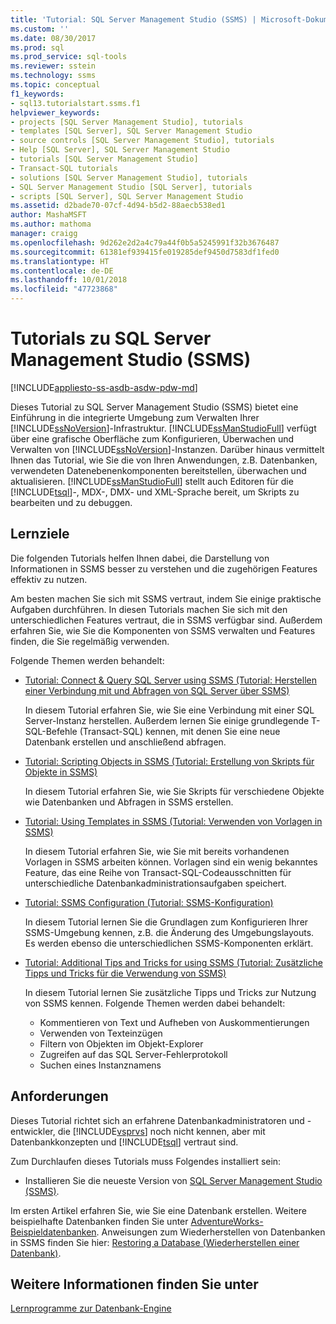 ```yaml
---
title: 'Tutorial: SQL Server Management Studio (SSMS) | Microsoft-Dokumentation'
ms.custom: ''
ms.date: 08/30/2017
ms.prod: sql
ms.prod_service: sql-tools
ms.reviewer: sstein
ms.technology: ssms
ms.topic: conceptual
f1_keywords:
- sql13.tutorialstart.ssms.f1
helpviewer_keywords:
- projects [SQL Server Management Studio], tutorials
- templates [SQL Server], SQL Server Management Studio
- source controls [SQL Server Management Studio], tutorials
- Help [SQL Server], SQL Server Management Studio
- tutorials [SQL Server Management Studio]
- Transact-SQL tutorials
- solutions [SQL Server Management Studio], tutorials
- SQL Server Management Studio [SQL Server], tutorials
- scripts [SQL Server], SQL Server Management Studio
ms.assetid: d2bade70-07cf-4d94-b5d2-88aecb538ed1
author: MashaMSFT
ms.author: mathoma
manager: craigg
ms.openlocfilehash: 9d262e2d2a4c79a44f0b5a5245991f32b3676487
ms.sourcegitcommit: 61381ef939415fe019285def9450d7583df1fed0
ms.translationtype: HT
ms.contentlocale: de-DE
ms.lasthandoff: 10/01/2018
ms.locfileid: "47723868"
---
```

# <a name="tutorials-for-sql-server-management-studio-ssms"></a>Tutorials zu SQL Server Management Studio (SSMS)
[!INCLUDE[appliesto-ss-asdb-asdw-pdw-md](../../includes/appliesto-ss-asdb-asdw-pdw-md.md)]

Dieses Tutorial zu SQL Server Management Studio (SSMS) bietet eine Einführung in die integrierte Umgebung zum Verwalten Ihrer [!INCLUDE[ssNoVersion](../../includes/ssnoversion-md.md)]-Infrastruktur. [!INCLUDE[ssManStudioFull](../../includes/ssmanstudiofull-md.md)] verfügt über eine grafische Oberfläche zum Konfigurieren, Überwachen und Verwalten von [!INCLUDE[ssNoVersion](../../includes/ssnoversion-md.md)]-Instanzen. Darüber hinaus vermittelt Ihnen das Tutorial, wie Sie die von Ihren Anwendungen, z.B. Datenbanken, verwendeten Datenebenenkomponenten bereitstellen, überwachen und aktualisieren. [!INCLUDE[ssManStudioFull](../../includes/ssmanstudiofull-md.md)] stellt auch Editoren für die [!INCLUDE[tsql](../../includes/tsql-md.md)]-, MDX-, DMX- und XML-Sprache bereit, um Skripts zu bearbeiten und zu debuggen.  
  
## <a name="what-you-will-learn"></a>Lernziele  

Die folgenden Tutorials helfen Ihnen dabei, die Darstellung von Informationen in SSMS besser zu verstehen und die zugehörigen Features effektiv zu nutzen.
  
Am besten machen Sie sich mit SSMS vertraut, indem Sie einige praktische Aufgaben durchführen. In diesen Tutorials machen Sie sich mit den unterschiedlichen Features vertraut, die in SSMS verfügbar sind.  Außerdem erfahren Sie, wie Sie die Komponenten von SSMS verwalten und Features finden, die Sie regelmäßig verwenden.  

Folgende Themen werden behandelt: 

  
- [Tutorial: Connect & Query SQL Server using SSMS (Tutorial: Herstellen einer Verbindung mit und Abfragen von SQL Server über SSMS)](connect-query-sql-server.md)

    In diesem Tutorial erfahren Sie, wie Sie eine Verbindung mit einer SQL Server-Instanz herstellen. Außerdem lernen Sie einige grundlegende T-SQL-Befehle (Transact-SQL) kennen, mit denen Sie eine neue Datenbank erstellen und anschließend abfragen. 

- [Tutorial: Scripting Objects in SSMS (Tutorial: Erstellung von Skripts für Objekte in SSMS)](scripting-ssms.md)

    In diesem Tutorial erfahren Sie, wie Sie Skripts für verschiedene Objekte wie Datenbanken und Abfragen in SSMS erstellen. 

- [Tutorial: Using Templates in SSMS (Tutorial: Verwenden von Vorlagen in SSMS)](templates-ssms.md)
   
    In diesem Tutorial erfahren Sie, wie Sie mit bereits vorhandenen Vorlagen in SSMS arbeiten können. Vorlagen sind ein wenig bekanntes Feature, das eine Reihe von Transact-SQL-Codeausschnitten für unterschiedliche Datenbankadministrationsaufgaben speichert. 

- [Tutorial: SSMS Configuration (Tutorial: SSMS-Konfiguration)](ssms-configuration.md)

    In diesem Tutorial lernen Sie die Grundlagen zum Konfigurieren Ihrer SSMS-Umgebung kennen, z.B. die Änderung des Umgebungslayouts. Es werden ebenso die unterschiedlichen SSMS-Komponenten erklärt. 
  

- [Tutorial: Additional Tips and Tricks for using SSMS (Tutorial: Zusätzliche Tipps und Tricks für die Verwendung von SSMS)](ssms-tricks.md)

    In diesem Tutorial lernen Sie zusätzliche Tipps und Tricks zur Nutzung von SSMS kennen. Folgende Themen werden dabei behandelt:
    - Kommentieren von Text und Aufheben von Auskommentierungen
    - Verwenden von Texteinzügen
    - Filtern von Objekten im Objekt-Explorer
    - Zugreifen auf das SQL Server-Fehlerprotokoll
    - Suchen eines Instanznamens 
 
  
## <a name="requirements"></a>Anforderungen  
Dieses Tutorial richtet sich an erfahrene Datenbankadministratoren und -entwickler, die [!INCLUDE[vsprvs](../../includes/vsprvs-md.md)] noch nicht kennen, aber mit Datenbankkonzepten und [!INCLUDE[tsql](../../includes/tsql-md.md)] vertraut sind.  
  
Zum Durchlaufen dieses Tutorials muss Folgendes installiert sein:  

  -   Installieren Sie die neueste Version von [SQL Server Management Studio (SSMS)](../download-sql-server-management-studio-ssms.md).  

Im ersten Artikel erfahren Sie, wie Sie eine Datenbank erstellen. Weitere beispielhafte Datenbanken finden Sie unter [AdventureWorks-Beispieldatenbanken](https://github.com/Microsoft/sql-server-samples/releases). Anweisungen zum Wiederherstellen von Datenbanken in SSMS finden Sie hier: [Restoring a Database (Wiederherstellen einer Datenbank)](https://docs.microsoft.com/sql/relational-databases/backup-restore/restore-a-database-backup-using-ssms). 


  
## <a name="see-also"></a>Weitere Informationen finden Sie unter  
[Lernprogramme zur Datenbank-Engine](../../relational-databases/database-engine-tutorials.md)          
  
  
  

